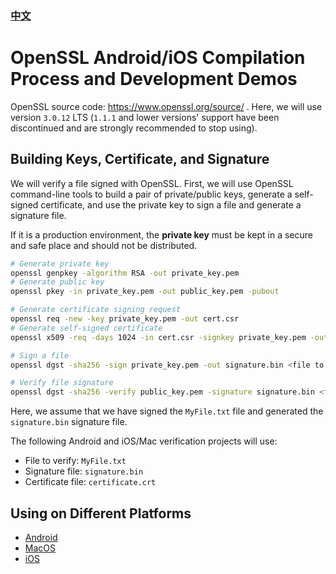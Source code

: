 ### **[中文](./README_zh-CN.md)**

# OpenSSL Android/iOS Compilation Process and Development Demos

OpenSSL source code: https://www.openssl.org/source/ . Here, we will use version `3.0.12` LTS (`1.1.1` and lower versions' support have been discontinued and are strongly recommended to stop using).

## Building Keys, Certificate, and Signature

We will verify a file signed with OpenSSL. First, we will use OpenSSL command-line tools to build a pair of private/public keys, generate a self-signed certificate, and use the private key to sign a file and generate a signature file.

If it is a production environment, the **private key** must be kept in a secure and safe place and should not be distributed.

```bash
# Generate private key
openssl genpkey -algorithm RSA -out private_key.pem
# Generate public key
openssl pkey -in private_key.pem -out public_key.pem -pubout

# Generate certificate signing request
openssl req -new -key private_key.pem -out cert.csr
# Generate self-signed certificate
openssl x509 -req -days 1024 -in cert.csr -signkey private_key.pem -out certificate.crt

# Sign a file
openssl dgst -sha256 -sign private_key.pem -out signature.bin <file to sign>

# Verify file signature
openssl dgst -sha256 -verify public_key.pem -signature signature.bin <file to verify the signature of>
```

Here, we assume that we have signed the `MyFile.txt` file and generated the `signature.bin` signature file.

The following Android and iOS/Mac verification projects will use:

* File to verify: `MyFile.txt`
* Signature file: `signature.bin`
* Certificate file: `certificate.crt`

## Using on Different Platforms

- [Android](./Android/README.md)
- [MacOS](./MacOS/README.md)
- [iOS](./iOS/README.md)